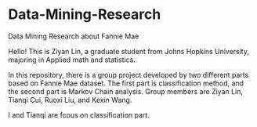 # Data-Mining-Research
Data Mining Research about Fannie Mae

Hello!
This is Ziyan Lin, a graduate student from Johns Hopkins University, majoring in Applied math and statistics.

In this repository, there is a group project developed by two different parts based on Fannie Mae dataset. The first part is classification method, and the second part is Markov Chain analysis. Group members are Ziyan Lin, Tianqi Cui, Ruoxi Liu, and Kexin Wang.

I and Tianqi are fcous on classification part. 
